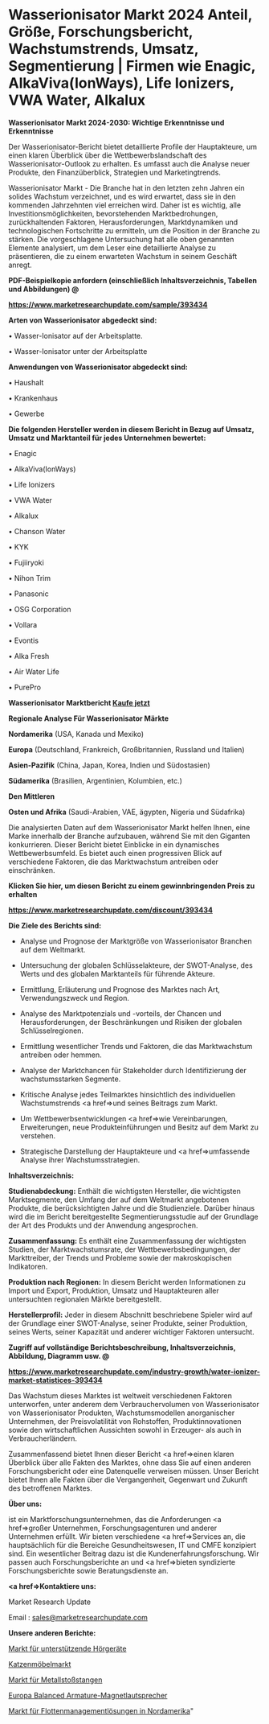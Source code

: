 # Wasserionisator Markt 2024 Anteil, Größe, Forschungsbericht, Wachstumstrends, Umsatz, Segmentierung | Firmen wie Enagic, AlkaViva(IonWays), Life Ionizers, VWA Water, Alkalux

<strong>Wasserionisator Markt 2024-2030: Wichtige Erkenntnisse und Erkenntnisse</strong>

Der Wasserionisator-Bericht bietet detaillierte Profile der Hauptakteure, um einen klaren Überblick über die Wettbewerbslandschaft des Wasserionisator-Outlook zu erhalten. Es umfasst auch die Analyse neuer Produkte, den Finanzüberblick, Strategien und Marketingtrends.

Wasserionisator Markt - Die Branche hat in den letzten zehn Jahren ein solides Wachstum verzeichnet, und es wird erwartet, dass sie in den kommenden Jahrzehnten viel erreichen wird. Daher ist es wichtig, alle Investitionsmöglichkeiten, bevorstehenden Marktbedrohungen, zurückhaltenden Faktoren, Herausforderungen, Marktdynamiken und technologischen Fortschritte zu ermitteln, um die Position in der Branche zu stärken. Die vorgeschlagene Untersuchung hat alle oben genannten Elemente analysiert, um dem Leser eine detaillierte Analyse zu präsentieren, die zu einem erwarteten Wachstum in seinem Geschäft anregt.



<strong><b>PDF-Beispielkopie anfordern (einschließlich Inhaltsverzeichnis, Tabellen und Abbildungen) @ </b></strong>

<strong><a href=https://www.marketresearchupdate.com/sample/393434>

<strong>https://www.marketresearchupdate.com/sample/393434</u></a></strong></strong>



<strong>Arten von Wasserionisator abgedeckt sind:</strong>

• Wasser-Ionisator auf der Arbeitsplatte.

• Wasser-Ionisator unter der Arbeitsplatte



<strong>Anwendungen von Wasserionisator abgedeckt sind:</strong>

• Haushalt

• Krankenhaus

• Gewerbe



<strong>Die folgenden Hersteller werden in diesem Bericht in Bezug auf Umsatz, Umsatz und Marktanteil für jedes Unternehmen bewertet:</strong>

• Enagic

• AlkaViva(IonWays)

• Life Ionizers

• VWA Water

• Alkalux

• Chanson Water

• KYK

• Fujiiryoki

• Nihon Trim

• Panasonic

• OSG Corporation

• Vollara

• Evontis

• Alka Fresh

• Air Water Life

• PurePro



<strong>Wasserionisator Marktbericht <a href=https://www.marketresearchupdate.com/buynow/393434>Kaufe jetzt</a></strong>



<strong>Regionale Analyse Für Wasserionisator Märkte</strong>



<strong>Nordamerika</strong> (USA, Kanada und Mexiko)



<strong>Europa</strong> (Deutschland, Frankreich, Großbritannien, Russland und Italien)



<strong>Asien-Pazifik</strong> (China, Japan, Korea, Indien und Südostasien)



<strong>Südamerika</strong> (Brasilien, Argentinien, Kolumbien, etc.)



<strong>Den Mittleren</strong> 

<strong>Osten und Afrika</strong> (Saudi-Arabien, VAE, ägypten, Nigeria und Südafrika)

Die analysierten Daten auf dem Wasserionisator Markt helfen Ihnen, eine Marke innerhalb der Branche aufzubauen, während Sie mit den Giganten konkurrieren. Dieser Bericht bietet Einblicke in ein dynamisches Wettbewerbsumfeld. Es bietet auch einen progressiven Blick auf verschiedene Faktoren, die das Marktwachstum antreiben oder einschränken.



<strong>Klicken Sie hier, um diesen Bericht zu einem gewinnbringenden Preis zu erhalten
</strong>

<strong><a href=https://www.marketresearchupdate.com/discount/393434>https://www.marketresearchupdate.com/discount/393434</b></u></strong></a>



<strong>Die Ziele des Berichts sind:</strong>

- Analyse und Prognose der Marktgröße von Wasserionisator Branchen auf dem Weltmarkt.

- Untersuchung der globalen Schlüsselakteure, der SWOT-Analyse, des Werts und des globalen Marktanteils für führende Akteure.

- Ermittlung, Erläuterung und Prognose des Marktes nach Art, Verwendungszweck und Region.

- Analyse des Marktpotenzials und -vorteils, der Chancen und Herausforderungen, der Beschränkungen und Risiken der globalen Schlüsselregionen.

- Ermittlung wesentlicher Trends und Faktoren, die das Marktwachstum antreiben oder hemmen.

- Analyse der Marktchancen für Stakeholder durch Identifizierung der wachstumsstarken Segmente.

- Kritische Analyse jedes Teilmarktes hinsichtlich des individuellen Wachstumstrends <a href=>und</a> seines Beitrags zum Markt.

- Um Wettbewerbsentwicklungen <a href=>wie</a> Vereinbarungen, Erweiterungen, neue Produkteinführungen und Besitz auf dem Markt zu verstehen.

- Strategische Darstellung der Hauptakteure und <a href=>umfas</a>sende Analyse ihrer Wachstumsstrategien.



<strong>Inhaltsverzeichnis:</strong>



<strong>Studienabdeckung:</strong> Enthält die wichtigsten Hersteller, die wichtigsten Marktsegmente, den Umfang der auf dem Weltmarkt angebotenen Produkte, die berücksichtigten Jahre und die Studienziele. Darüber hinaus wird die im Bericht bereitgestellte Segmentierungsstudie auf der Grundlage der Art des Produkts und der Anwendung angesprochen.



<strong>Zusammenfassung:</strong> Es enthält eine Zusammenfassung der wichtigsten Studien, der Marktwachstumsrate, der Wettbewerbsbedingungen, der Markttreiber, der Trends und Probleme sowie der makroskopischen Indikatoren.



<strong>Produktion nach Regionen:</strong> In diesem Bericht werden Informationen zu Import und Export, Produktion, Umsatz und Hauptakteuren aller untersuchten regionalen Märkte bereitgestellt.



<strong>Herstellerprofil:</strong> Jeder in diesem Abschnitt beschriebene Spieler wird auf der Grundlage einer SWOT-Analyse, seiner Produkte, seiner Produktion, seines Werts, seiner Kapazität und anderer wichtiger Faktoren untersucht.



<strong><b>Zugriff auf vollständige Berichtsbeschreibung, Inhaltsverzeichnis, Abbildung, Diagramm usw. @ </b></strong>

<strong><a href=https://www.marketresearchupdate.com/industry-growth/water-ionizer-market-statistices-393434>https://www.marketresearchupdate.com/industry-growth/water-ionizer-market-statistices-393434</a></strong>

Das Wachstum dieses Marktes ist weltweit verschiedenen Faktoren unterworfen, unter anderem dem Verbrauchervolumen von Wasserionisator von Wasserionisator Produkten, Wachstumsmodellen anorganischer Unternehmen, der Preisvolatilität von Rohstoffen, Produktinnovationen sowie den wirtschaftlichen Aussichten sowohl in Erzeuger- als auch in Verbraucherländern.

Zusammenfassend bietet Ihnen dieser Bericht <a href=>einen</a> klaren Überblick über alle Fakten des Marktes, ohne dass Sie auf einen anderen Forschungsbericht oder eine Datenquelle verweisen müssen. Unser Bericht bietet Ihnen alle Fakten über die Vergangenheit, Gegenwart und Zukunft des betroffenen Marktes.



<strong>Über uns:</strong>

 ist ein Marktforschungsunternehmen, das die Anforderungen <a href=>großer</a> Unternehmen, Forschungsagenturen und anderer Unternehmen erfüllt. Wir bieten verschiedene <a href=>Services</a> an, die hauptsächlich für die Bereiche Gesundheitswesen, IT und CMFE konzipiert sind. Ein wesentlicher Beitrag dazu ist die Kundenerfahrungsforschung. Wir passen auch Forschungsberichte an und <a href=>bieten</a> syndizierte Forschungsberichte sowie Beratungsdienste an.



<strong><a href=>Kontaktiere uns:</a></strong>

Market Research Update

Email : sales@marketresearchupdate.com



<strong>Unsere anderen Berichte:</strong>

<a href=https://www.linkedin.com/pulse/assistive-listening-device-market-size-region-outlook>Markt für unterstützende Hörgeräte</a>

<a href=https://www.linkedin.com/pulse/cat-furniture-market-outlooks-2023>Katzenmöbelmarkt</a>

<a href=https://www.linkedin.com/pulse/metal-bumper-market-outlooks-2023-size-players>Markt für Metallstoßstangen</a>

<a href=https://www.linkedin.com/pulse/europe-balanced-armature-magnetic-speakers>Europa Balanced Armature-Magnetlautsprecher</a>

<a href=https://www.linkedin.com/pulse/north-america-fleet-management-solutions-market>Markt für Flottenmanagementlösungen in Nordamerika</a>"
